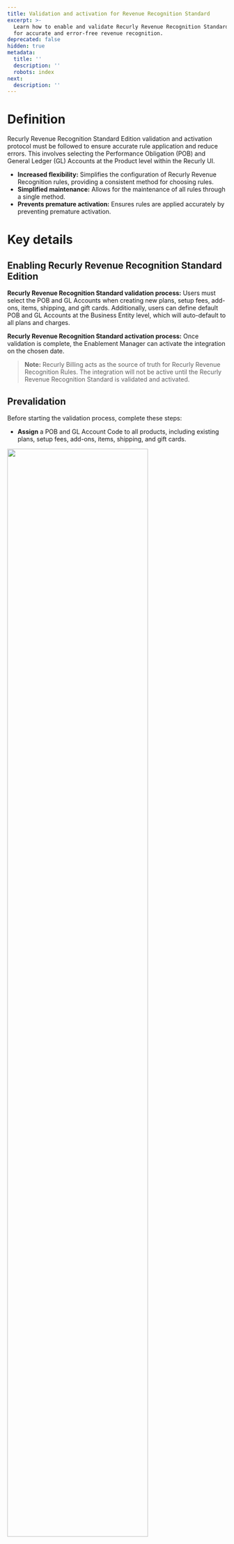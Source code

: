 ```yaml
---
title: Validation and activation for Revenue Recognition Standard
excerpt: >-
  Learn how to enable and validate Recurly Revenue Recognition Standard Edition
  for accurate and error-free revenue recognition.
deprecated: false
hidden: true
metadata:
  title: ''
  description: ''
  robots: index
next:
  description: ''
---
```

# Definition

Recurly Revenue Recognition Standard Edition validation and activation protocol must be followed to ensure accurate rule application and reduce errors. This involves selecting the Performance Obligation (POB) and General Ledger (GL) Accounts at the Product level within the Recurly UI.

* **Increased flexibility:** Simplifies the configuration of Recurly Revenue Recognition rules, providing a consistent method for choosing rules.
* **Simplified maintenance:** Allows for the maintenance of all rules through a single method.
* **Prevents premature activation:** Ensures rules are applied accurately by preventing premature activation.

# Key details

## Enabling Recurly Revenue Recognition Standard Edition

**Recurly Revenue Recognition Standard validation process:** Users must select the POB and GL Accounts when creating new plans, setup fees, add-ons, items, shipping, and gift cards. Additionally, users can define default POB and GL Accounts at the Business Entity level, which will auto-default to all plans and charges.

**Recurly Revenue Recognition Standard activation process:** Once validation is complete, the Enablement Manager can activate the integration on the chosen date.

> **Note:** Recurly Billing acts as the source of truth for Recurly Revenue Recognition Rules. The integration will not be active until the Recurly Revenue Recognition Standard is validated and activated. 

## Prevalidation

Before starting the validation process, complete these steps:

* **Assign** a POB and GL Account Code to all products, including existing plans, setup fees, add-ons, items, shipping, and gift cards.

<Image align="center" className="border" width="80% " border={true} src="https://files.readme.io/e99a298-image.png" />

* **Navigate** to Configuration → General Ledger Accounts.
* **Click** 'New accounting code' and add at least one revenue and one liability account.
* **Navigate** to Configuration → Business Entities.
* For each business entity, **click** 'Edit' and set the default Liability and Revenue Accounting codes.

<Image align="center" className="border" width="80% " border={true} src="https://files.readme.io/598eef9-image.png" />

> **Note:** The validation process cannot be completed until these configurations are set.

## Validation steps

1. **Click** 'Get Started' in the information box on the left.

<Image align="center" className="border" width="20% " border={true} src="https://files.readme.io/0c16c94-image.png" />

2. **Click** 'Validate Configuration'. The system will check that all required configurations are in place.

<Image align="center" className="border" width="40% " border={true} src="https://files.readme.io/52f550b-image.png" />

3. If the Business Entities default account codes are missing, you will receive an error message. **Set up** the default account codes to proceed (see pre-validation directions).
4. If the Business Entities default account codes are set up, **you will see a confirmation screen**.

<Image align="center" className="border" width="40% " border={true} src="https://files.readme.io/a1c4fd2-image.png" />

5. **Select** the default POB and GL account codes for each product type. These defaults will apply to new products and any products that are missing the POB rules. 

> **Note:** You will need to determine the default rule for plans, set up fees, add-ons, items, shipping, gift cards, custom credits, and custom charges. This will be the default option when creating a new product. Once set, **defaults** cannot be changed; however, you will be able to modify the POB selection and GL account codes for individual products at any time.

6. **Click** 'Apply to confirm'.
7. If you require historical data, your **Enablement Manager** will assist in setting the correct performance obligations and GL accounts.
8. Upon successful validation, a confirmation screen will appear.

<Image align="center" className="border" width="50% " border={true} src="https://files.readme.io/209d6d3-image.png" />

## Activation

Once validation is successful, Enablement Managers will revalidate the configurations and set the activation date according to your needs. If necessary, the activation date can be rescheduled.

<Image align="center" className="border" width="20% " border={true} src="https://files.readme.io/b648a43-image.png" />

At the time of activation, the validation flow will trigger again to check for any missing Recurly Revenue Recognition elements in new plans/items. If no errors are found, the activation will be completed. If errors are found, activation can be rescheduled until the errors are resolved.